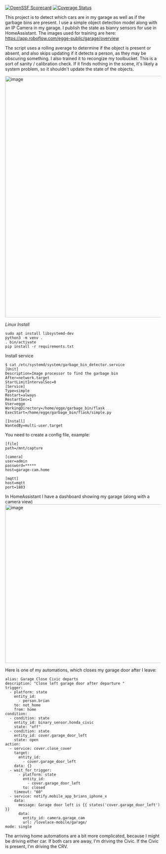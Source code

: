[![OpenSSF Scorecard](https://api.scorecard.dev/projects/github.com/brianegge/garbage_bin/badge)](https://scorecard.dev/viewer/?uri=github.com/brianegge/garbage_bin)
[![Coverage Status](https://coveralls.io/repos/github/brianegge/garbage_bin/badge.png?branch=master)](https://coveralls.io/github/brianegge/garbage_bin?branch=master)

This project is to detect which cars are in my garage as well as if the garbage bins are present. I use a simple object detection model along with an IP Camera in my garage. I publish the state as bianry sensors for use in HomeAssistant. The images used for training are here: https://app.roboflow.com/egge-public/garage/overview

The script uses a rolling average to determine if the object is present or absent, and also skips updating if it detects a person, as they may be obscuring something. I also trained it to recongize my toolbucket. This is a sort of sanity / calibration check. If it finds nothing in the scene, it's likely a system problem, so it shouldn't update the state of the objects.

<img width="779" alt="image" src="https://github.com/brianegge/garbage_bin/assets/175930/ee8b9e05-b508-479b-9ac7-670228d3a32f">

*Linux Install*
```
sudo apt install libsystemd-dev
python3 -m venv .
. bin/activate
pip install -r requirements.txt
```

Install service
```
$ cat /etc/systemd/system/garbage_bin_detector.service
[Unit]
Description=Image processor to find the garbage bin
After=network.target
StartLimitIntervalSec=0
[Service]
Type=simple
Restart=always
RestartSec=1
User=egge
WorkingDirectory=/home/egge/garbage_bin/flask
ExecStart=/home/egge/garbage_bin/flask/simple.py

[Install]
WantedBy=multi-user.target
```
You need to create a config file, example:
```
[file]
path=/mnt/capture

[camera]
user=admin
password=*****
host=garage-cam.home

[mqtt]
host=mqtt
port=1883
```
In HomeAssistant I have a dashboard showing my garage (along with a camera view)
<img width="512" alt="image" src="https://github.com/brianegge/garbage_bin/assets/175930/08ace11b-cb6f-429e-a0fd-e13706393528">

Here is one of my automations, which closes my garage door after I leave:
```
alias: Garage Close Civic departs
description: "Close left garage door after departure "
trigger:
  - platform: state
    entity_id:
      - person.brian
    to: not_home
    from: home
condition:
  - condition: state
    entity_id: binary_sensor.honda_civic
    state: "off"
  - condition: state
    entity_id: cover.garage_door_left
    state: open
action:
  - service: cover.close_cover
    target:
      entity_id:
        - cover.garage_door_left
    data: {}
  - wait_for_trigger:
      - platform: state
        entity_id:
          - cover.garage_door_left
        to: closed
    timeout: "60"
  - service: notify.mobile_app_brians_iphone_x
    data:
      message: Garage door left is {{ states('cover.garage_door_left') }}
      data:
        entity_id: camera.garage_cam
        url: /lovelace-mobile/garage/
mode: single
```
The arriving home automations are a bit more complicated, because I might be driving either car. If both cars are away, I'm driving the Civic. If the Civic is present, I'm driving the CRV.
